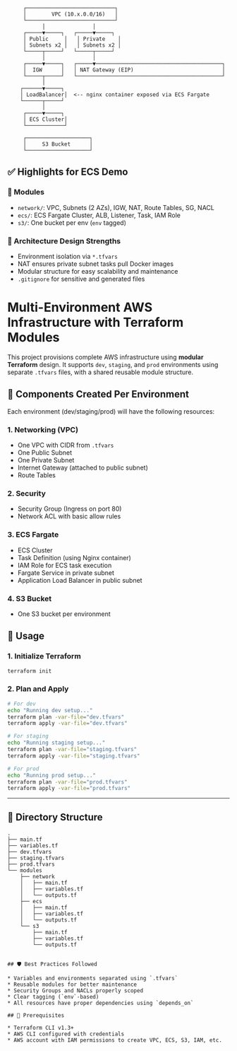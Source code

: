          ┌────────────────────────────┐
         │        VPC (10.x.0.0/16)   │
         └────────────────────────────┘
               │               │
         ┌─────▼─────┐   ┌─────▼─────┐
         │ Public     │   │ Private    │
         │ Subnets x2 │   │ Subnets x2 │
         └─────┬─────┘   └─────┬─────┘
               │               │
         ┌─────▼─────┐   ┌─────▼────────────────────────────────────────┐
         │  IGW      │   │ NAT Gateway (EIP)                            │
         └─────┬─────┘   └──────────────────────────────────────────────┘
               │
        ┌──────▼─────┐
        │ LoadBalancer│  <-- nginx container exposed via ECS Fargate
        └──────┬─────┘
               │
         ┌─────▼─────┐
         │ ECS Cluster│
         └────────────┘

         ┌────────────────────┐
         │     S3 Bucket      │
         └────────────────────┘




## ✅ Highlights for ECS Demo

### 🔹 Modules

* `network/`: VPC, Subnets (2 AZs), IGW, NAT, Route Tables, SG, NACL
* `ecs/`: ECS Fargate Cluster, ALB, Listener, Task, IAM Role
* `s3/`: One bucket per env (`env` tagged)

### 🔹 Architecture Design Strengths

* Environment isolation via `*.tfvars`
* NAT ensures private subnet tasks pull Docker images
* Modular structure for easy scalability and maintenance
* `.gitignore` for sensitive and generated files


# Multi-Environment AWS Infrastructure with Terraform Modules

This project provisions complete AWS infrastructure using **modular Terraform** design. 
It supports `dev`, `staging`, and `prod` environments using separate `.tfvars` files, with a shared reusable module structure.


## 🔧 Components Created Per Environment

Each environment (dev/staging/prod) will have the following resources:

### 1. **Networking (VPC)**

* One VPC with CIDR from `.tfvars`
* One Public Subnet
* One Private Subnet
* Internet Gateway (attached to public subnet)
* Route Tables

### 2. **Security**

* Security Group (Ingress on port 80)
* Network ACL with basic allow rules

### 3. **ECS Fargate**

* ECS Cluster
* Task Definition (using Nginx container)
* IAM Role for ECS task execution
* Fargate Service in private subnet
* Application Load Balancer in public subnet

### 4. **S3 Bucket**

* One S3 bucket per environment

## 🚀 Usage

### 1. Initialize Terraform

```bash
terraform init
```

### 2. Plan and Apply

```bash
# For dev
echo "Running dev setup..."
terraform plan -var-file="dev.tfvars"
terraform apply -var-file="dev.tfvars"

# For staging
echo "Running staging setup..."
terraform plan -var-file="staging.tfvars"
terraform apply -var-file="staging.tfvars"

# For prod
echo "Running prod setup..."
terraform plan -var-file="prod.tfvars"
terraform apply -var-file="prod.tfvars"
```

---

## 📁 Directory Structure

```
.
├── main.tf
├── variables.tf
├── dev.tfvars
├── staging.tfvars
├── prod.tfvars
└── modules
    ├── network
    │   ├── main.tf
    │   ├── variables.tf
    │   └── outputs.tf
    ├── ecs
    │   ├── main.tf
    │   ├── variables.tf
    │   └── outputs.tf
    └── s3
        ├── main.tf
        ├── variables.tf
        └── outputs.tf


## 🛡️ Best Practices Followed

* Variables and environments separated using `.tfvars`
* Reusable modules for better maintenance
* Security Groups and NACLs properly scoped
* Clear tagging (`env`-based)
* All resources have proper dependencies using `depends_on`

## 📌 Prerequisites

* Terraform CLI v1.3+
* AWS CLI configured with credentials
* AWS account with IAM permissions to create VPC, ECS, S3, IAM, etc.